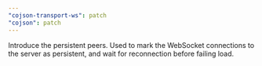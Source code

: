 ```yaml
---
"cojson-transport-ws": patch
"cojson": patch
---
```


Introduce the persistent peers. Used to mark the WebSocket connections to the server as persistent, and wait for reconnection before failing load.

